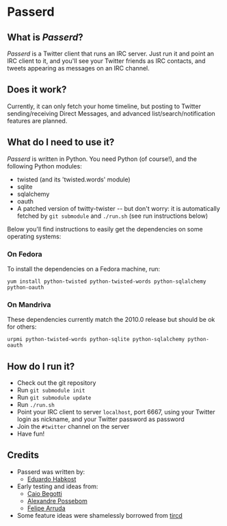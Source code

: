 Passerd
=======

What is _Passerd_?
------------------

_Passerd_ is a Twitter client that runs an IRC server. Just run it and point an
IRC client to it, and you'll see your Twitter friends as IRC contacts, and
tweets appearing as messages on an IRC channel.

Does it work?
-------------

Currently, it can only fetch your home timeline, but posting to Twitter
sending/receiving Direct Messages, and advanced list/search/notification
features are planned.


What do I need to use it?
-------------------------

_Passerd_ is written in Python. You need Python (of course!), and the following
Python modules:

* twisted (and its 'twisted.words' module)
* sqlite
* sqlalchemy
* oauth
* A patched version of twitty-twister -- but don't worry: it is automatically fetched by `git submodule` and `./run.sh` (see run instructions below)


Below you'll find instructions to easily get the dependencies on some operating
systems:

### On Fedora

To install the dependencies on a Fedora machine, run:

	yum install python-twisted python-twisted-words python-sqlalchemy python-oauth


### On Mandriva

These dependencies currently match the 2010.0 release but should be ok for others:

	urpmi python-twisted-words python-sqlite python-sqlalchemy python-oauth


How do I run it?
----------------

* Check out the git repository
* Run `git submodule init`
* Run `git submodule update`
* Run `./run.sh`
* Point your IRC client to server `localhost`, port 6667, using your
  Twitter login as nickname, and your Twitter password as password
* Join the `#twitter` channel on the server
* Have fun!


Credits
-------

* Passerd was written by:
  * [Eduardo Habkost](http://twitter.com/ehabkost)
* Early testing and ideas from:
  * [Caio Begotti](http://twitter.com/caio1982)
  * [Alexandre Possebom](http://twitter.com/possebom)
  * [Felipe Arruda](http://twitter.com/felipemiguel)
* Some feature ideas were shamelessly borrowed from [tircd][tircd]


[tircd]: http://code.google.com/p/tircd/
